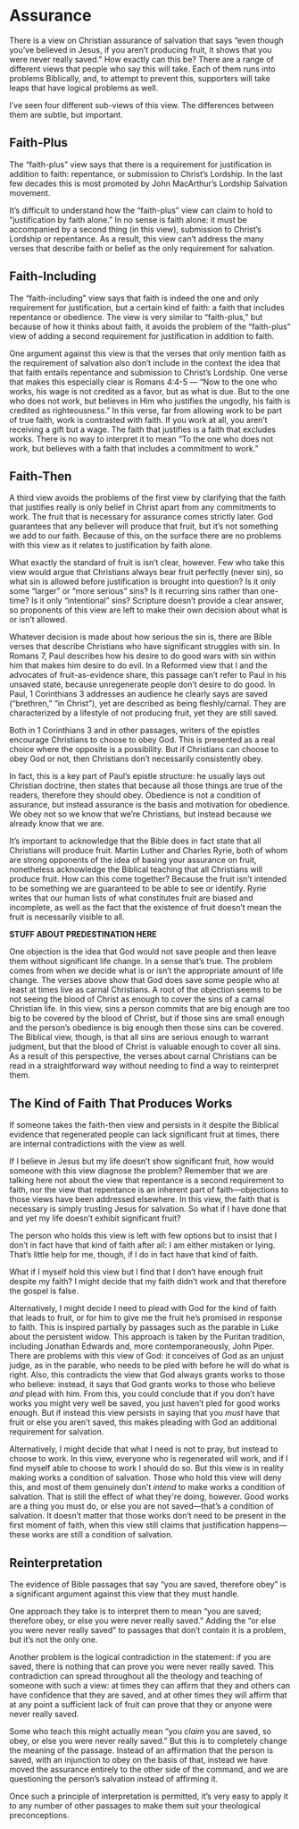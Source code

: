 # Assurance

There is a view on Christian assurance of salvation that says “even though you’ve believed in Jesus, if you aren’t producing fruit, it shows that you were never really saved.” How exactly can this be? There are a range of different views that people who say this will take. Each of them runs into problems Biblically, and, to attempt to prevent this, supporters will take leaps that have logical problems as well.

I’ve seen four different sub-views of this view. The differences between them are subtle, but important.

## Faith-Plus
The “faith-plus” view says that there is a requirement for justification in addition to faith: repentance, or submission to Christ’s Lordship. In the last few decades this is most promoted by John MacArthur’s Lordship Salvation movement.

It’s difficult to understand how the “faith-plus” view can claim to hold to “justification by faith alone.” In no sense is faith alone: it must be accompanied by a second thing (in this view), submission to Christ’s Lordship or repentance. As a result, this view can’t address the many verses that describe faith or belief as the only requirement for salvation.

## Faith-Including
The “faith-including" view says that faith is indeed the one and only requirement for justification, but a certain kind of faith: a faith that includes repentance or obedience. The view is very similar to “faith-plus,” but because of how it thinks about faith, it avoids the problem of the “faith-plus” view of adding a second requirement for justification in addition to faith.

One argument against this view is that the verses that only mention faith as the requirement of salvation also don’t include in the context the idea that that faith entails repentance and submission to Christ’s Lordship. One verse that makes this especially clear is Romans 4:4-5 — “Now to the one who works, his wage is not credited as a favor, but as what is due. But to the one who does not work, but believes in Him who justifies the ungodly, his faith is credited as righteousness.” In this verse, far from allowing work to be part of true faith, work is contrasted with faith. If you work at all, you aren’t receiving a gift but a wage. The faith that justifies is a faith that excludes works. There is no way to interpret it to mean “To the one who does not work, but believes with a faith that includes a commitment to work.”

## Faith-Then
A third view avoids the problems of the first view by clarifying that the faith that justifies really is only belief in Christ apart from any commitments to work. The fruit that is necessary for assurance comes strictly later. God guarantees that any believer will produce that fruit, but it’s not something we add to our faith. Because of this, on the surface there are no problems with this view as it relates to justification by faith alone.

What exactly the standard of fruit is isn’t clear, however. Few who take this view would argue that Christians always bear fruit perfectly (never sin), so what sin is allowed before justification is brought into question? Is it only some “larger” or “more serious” sins? Is it recurring sins rather than one-time? Is it only “intentional” sins? Scripture doesn’t provide a clear answer, so proponents of this view are left to make their own decision about what is or isn’t allowed.

Whatever decision is made about how serious the sin is, there are Bible verses that describe Christians who have significant struggles with sin. In Romans 7, Paul describes how his desire to do good wars with sin within him that makes him desire to do evil. In a Reformed view that I and the advocates of fruit-as-evidence share, this passage can’t refer to Paul in his unsaved state, because unregenerate people don’t desire to do good. In Paul, 1 Corinthians 3 addresses an audience he clearly says are saved (“brethren,” “in Christ”), yet are described as being fleshly/carnal. They are characterized by a lifestyle of not producing fruit, yet they are still saved.

Both in 1 Corinthians 3 and in other passages, writers of the epistles encourage Christians to choose to obey God. This is presented as a real choice where the opposite is a possibility. But if Christians can choose to obey God or not, then Christians don’t necessarily consistently obey.

In fact, this is a key part of Paul’s epistle structure: he usually lays out Christian doctrine, then states that because all those things are true of the readers, therefore they should obey. Obedience is not a condition of assurance, but instead assurance is the basis and motivation for obedience. We obey not so we know that we’re Christians, but instead because we already know that we are.

It’s important to acknowledge that the Bible does in fact state that all Christians will produce fruit. Martin Luther and Charles Ryrie, both of whom are strong opponents of the idea of basing your assurance on fruit, nonetheless acknowledge the Biblical teaching that all Christians will produce fruit. How can this come together? Because the fruit isn’t intended to be something we are guaranteed to be able to see or identify. Ryrie writes that our human lists of what constitutes fruit are biased and incomplete, as well as the fact that the existence of fruit doesn’t mean the fruit is necessarily visible to all.

**STUFF ABOUT PREDESTINATION HERE**

One objection is the idea that God would not save people and then leave them without significant life change. In a sense that’s true. The problem comes from when we decide what is or isn’t the appropriate amount of life change. The verses above show that God does save some people who at least at times live as carnal Christians. A root of the objection seems to be not seeing the blood of Christ as enough to cover the sins of a carnal Christian life. In this view, sins a person commits that are big enough are too big to be covered by the blood of Christ, but if those sins are small enough and the person’s obedience is big enough then those sins can be covered. The Biblical view, though, is that all sins are serious enough to warrant judgment, but that the blood of Christ is valuable enough to cover all sins. As a result of this perspective, the verses about carnal Christians can be read in a straightforward way without needing to find a way to reinterpret them.

## The Kind of Faith That Produces Works
If someone takes the faith-then view and persists in it despite the Biblical evidence that regenerated people can lack significant fruit at times, there are internal contradictions with the view as well.

If I believe in Jesus but my life doesn’t show significant fruit, how would someone with this view diagnose the problem? Remember that we are talking here not about the view that repentance is a second requirement to faith, nor the view that repentance is an inherent part of faith—objections to those views have been addressed elsewhere. In this view, the faith that is necessary is simply trusting Jesus for salvation. So what if I have done that and yet my life doesn’t exhibit significant fruit?

The person who holds this view is left with few options but to insist that I don’t in fact have that kind of faith after all: I am either mistaken or lying. That’s little help for me, though, if I do in fact have that kind of faith.

What if I myself hold this view but I find that I don’t have enough fruit despite my faith? I might decide that my faith didn’t work and that therefore the gospel is false.

Alternatively, I might decide I need to plead with God for the kind of faith that leads to fruit, or for him to give me the fruit he’s promised in response to faith. This is inspired partially by passages such as the parable in Luke about the persistent widow. This approach is taken by the Puritan tradition, including Jonathan Edwards and, more contemporaneously, John Piper. There are problems with this view of God: it conceives of God as an unjust judge, as in the parable, who needs to be pled with before he will do what is right. Also, this contradicts the view that God always grants works to those who believe: instead, it says that God grants works to those who believe *and* plead with him. From this, you could conclude that if you don’t have works you might very well be saved, you just haven’t pled for good works enough. But if instead this view persists in saying that you *must* have that fruit or else you aren’t saved, this makes pleading with God an additional requirement for salvation.

Alternatively, I might decide that what I need is not to pray, but instead to choose to work. In this view, everyone who is regenerated will work, and if I find myself able to choose to work I should do so. But this view is in reality making works a condition of salvation. Those who hold this view will deny this, and most of them genuinely don't *intend* to make works a condition of salvation. That is still the effect of what they're doing, however. Good works are a thing you must do, or else you are not saved—that’s a condition of salvation. It doesn’t matter that those works don’t need to be present in the first moment of faith, when this view still claims that justification happens—these works are still a condition of salvation.

## Reinterpretation
The evidence of Bible passages that say “you are saved, therefore obey” is a significant argument against this view that they must handle.

One approach they take is to interpret them to mean “you are saved; therefore obey, or else you were never really saved.” Adding the “or else you were never really saved” to passages that don’t contain it is a problem, but it’s not the only one.

Another problem is the logical contradiction in the statement: if you are saved, there is nothing that can prove you were never really saved. This contradiction can spread throughout all the theology and teaching of someone with such a view: at times they can affirm that they and others can have confidence that they are saved, and at other times they will affirm that at any point a sufficient lack of fruit can prove that they or anyone were never really saved.

Some who teach this might actually mean “you *claim* you are saved, so obey, or else you were never really saved.” But this is to completely change the meaning of the passage. Instead of an affirmation that the person is saved, with an injunction to obey on the basis of that, instead we have moved the assurance entirely to the other side of the command, and we are questioning the person’s salvation instead of affirming it.

Once such a principle of interpretation is permitted, it’s very easy to apply it to any number of other passages to make them suit your theological preconceptions.
